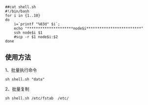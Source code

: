 ```
##cat shell.sh 
#!/bin/bash
for i in {1..10}
do
    i=`printf "%03d" $i`;
    echo "*********************node$i*************************"
    ssh node$i $1
    #scp -r $1 node$i:$2
done
```

使用方法
---
1、批量执行命令
```
sh shell.sh "data"
```
2、批量复制
```
sh shell.sh /etc/fstab  /etc/
```
